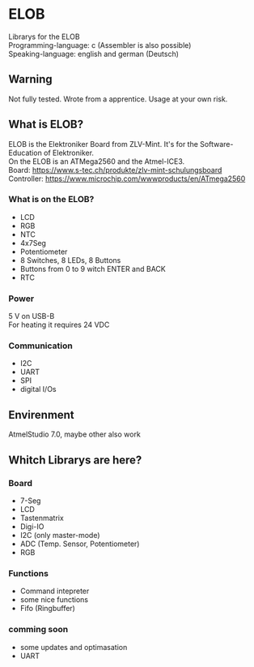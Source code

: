 # ELOB
Librarys for the ELOB <br>
Programming-language: c (Assembler is also possible)<br>
Speaking-language: english and german (Deutsch)

## Warning
Not fully tested. Wrote from a apprentice. Usage at your own risk.

## What is ELOB?
ELOB is the Elektroniker Board from ZLV-Mint. It's for the Software-Education of Elektroniker. <br>
On the ELOB is an ATMega2560 and the Atmel-ICE3. <br>
Board:	https://www.s-tec.ch/produkte/zlv-mint-schulungsboard  <br> 
Controller: https://www.microchip.com/wwwproducts/en/ATmega2560 <br>

### What is on the ELOB?
- LCD <br>
- RGB <br>
- NTC <br>
- 4x7Seg <br>
- Potentiometer <br>
- 8 Switches, 8 LEDs, 8 Buttons <br>
- Buttons from 0 to 9 witch ENTER and BACK <br>
- RTC <br>

### Power
5 V on USB-B <br>
For heating it requires 24 VDC

### Communication
- I2C <br>
- UART  <br>
- SPI <br>
- digital I/Os <br>

## Envirenment
AtmelStudio 7.0, maybe other also work

## Whitch Librarys are here?
### Board
- 7-Seg <br>
- LCD <br>
- Tastenmatrix <br>
- Digi-IO <br>
- I2C (only master-mode)<br>
- ADC (Temp. Sensor, Potentiometer) <br>
- RGB <br>
### Functions
- Command intepreter <br>
- some nice functions <br>
- Fifo (Ringbuffer) <br>

### comming soon
- some updates and optimasation
- UART
